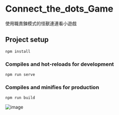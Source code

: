 # Connect_the_dots_Game

使用職責鍊模式的怪獸連連看小遊戲

## Project setup
```
npm install
```

### Compiles and hot-reloads for development
```
npm run serve
```

### Compiles and minifies for production
```
npm run build
``` 

![image](https://user-images.githubusercontent.com/60773919/159412004-ec5ff439-e488-47ee-bdbc-860462c2d9d7.png)
